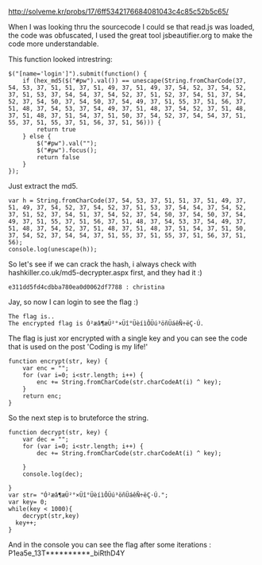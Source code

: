 http://solveme.kr/probs/17/6ff5342176684081043c4c85c52b5c65/

When I was looking thru the sourcecode I could se that read.js was loaded, the code was obfuscated, I used the great tool jsbeautifier.org to make the code more understandable.

This function looked intrestring:
```
$("[name='login']").submit(function() {
    if (hex_md5($("#pw").val()) == unescape(String.fromCharCode(37, 54, 53, 37, 51, 51, 37, 51, 49, 37, 51, 49, 37, 54, 52, 37, 54, 52, 37, 51, 53, 37, 54, 54, 37, 54, 52, 37, 51, 52, 37, 54, 51, 37, 54, 52, 37, 54, 50, 37, 54, 50, 37, 54, 49, 37, 51, 55, 37, 51, 56, 37, 51, 48, 37, 54, 53, 37, 54, 49, 37, 51, 48, 37, 54, 52, 37, 51, 48, 37, 51, 48, 37, 51, 54, 37, 51, 50, 37, 54, 52, 37, 54, 54, 37, 51, 55, 37, 51, 55, 37, 51, 56, 37, 51, 56))) {
        return true
    } else {
        $("#pw").val("");
        $("#pw").focus();
        return false
    }
});
```
Just extract the md5.
```
var h = String.fromCharCode(37, 54, 53, 37, 51, 51, 37, 51, 49, 37, 51, 49, 37, 54, 52, 37, 54, 52, 37, 51, 53, 37, 54, 54, 37, 54, 52, 37, 51, 52, 37, 54, 51, 37, 54, 52, 37, 54, 50, 37, 54, 50, 37, 54, 49, 37, 51, 55, 37, 51, 56, 37, 51, 48, 37, 54, 53, 37, 54, 49, 37, 51, 48, 37, 54, 52, 37, 51, 48, 37, 51, 48, 37, 51, 54, 37, 51, 50, 37, 54, 52, 37, 54, 54, 37, 51, 55, 37, 51, 55, 37, 51, 56, 37, 51, 56);
console.log(unescape(h));
```

So let's see if we can crack the hash, i always check with hashkiller.co.uk/md5-decrypter.aspx first, and they had it :)
```
e311dd5fd4cdbba780ea0d0062df7788 : christina
```
Jay, so now I can login to see the flag :)
```
The flag is..
The encrypted flag is Ó²æâ¶æÜ²°×Üî°ÜèíìÔÜú³öñÜáêÑ÷ëÇ·Ú.
```
The flag is just xor encrypted with a single key and you can see the code that is used on the post 'Coding is my life!'
```
function encrypt(str, key) {
    var enc = "";
    for (var i=0; i<str.length; i++) {
        enc += String.fromCharCode(str.charCodeAt(i) ^ key);
    }
    return enc;
} 
```
So the next step is to bruteforce the string.
```
function decrypt(str, key) {
    var dec = "";
    for (var i=0; i<str.length; i++) {
        dec += String.fromCharCode(str.charCodeAt(i) ^ key);

    }
    console.log(dec);

}
var str= "Ó²æâ¶æÜ²°×Üî°ÜèíìÔÜú³öñÜáêÑ÷ëÇ·Ú.";
var key= 0;
while(key < 1000){
	decrypt(str,key)
  key++;
}
```
And in the console you can see the flag after some iterations : P1ea5e_13T**********_biRthD4Y
